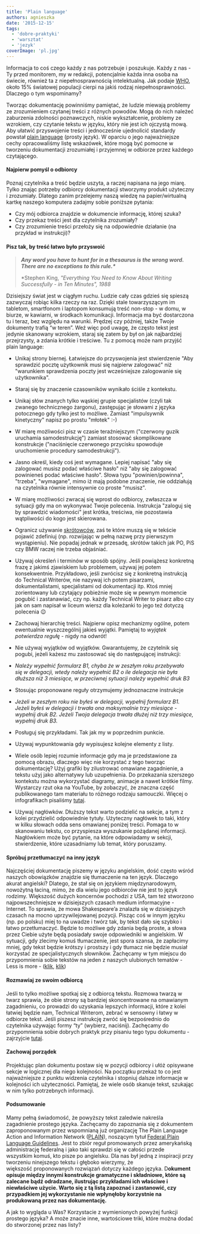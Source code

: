 ```yaml
---
title: 'Plain language'
authors: agnieszka
date: '2015-12-15'
tags:
  - 'dobre-praktyki'
  - 'warsztat'
  - 'jezyk'
coverImage: 'pl.jpg'
---
```


Informacja to coś czego każdy z nas potrzebuje i poszukuje. Każdy z nas - Ty
przed monitorem, my w redakcji, potencjalnie każda inna osoba na świecie,
również ta z niepełnosprawnością intelektualną. Jak podaje
[WHO](http://www.who.int/mediacentre/factsheets/fs352/en/ 'WHO Stats'), około
15% światowej populacji cierpi na jakiś rodzaj niepełnosprawności. Dlaczego o
tym wspominamy?

<!--truncate-->

Tworząc dokumentację powinniśmy pamiętać, że ludzie miewają problemy ze
zrozumieniem czytanej treści z różnych powodów. Mogą do nich należeć zaburzenia
zdolności poznawczych, niskie wykształcenie, problemy ze wzrokiem, czy czytanie
tekstu w języku, który nie jest ich ojczystą mową. Aby ułatwić przyswojenie
treści i jednocześnie ujednolicić standardy
powstał [plain language](http://www.plainlanguage.gov/whatisPL/index.cfm 'Plain Lang')
(prosty język). W oparciu o jego najważniejsze cechy opracowaliśmy listę
wskazówek, które mogą być pomocne w tworzeniu dokumentacji zrozumiałej i
przyjemnej w odbiorze przez każdego czytającego.

#### **Najpierw pomyśl o odbiorcy**

Poznaj czytelnika a treść będzie uszyta, a raczej napisana na jego miarę. Tylko
znając potrzeby odbiorcy dokumentacji stworzymy produkt użyteczny i zrozumiały.
Dlatego zanim przelejemy naszą wiedzę na papier/wirtualną kartkę naszego
komputera zadajmy sobie poniższe pytania:

- Czy mój odbiorca znajdzie w dokumencie informację, której szuka?
- Czy przekaz treści jest dla czytelnika zrozumiały?
- Czy zrozumienie treści przełoży się na odpowiednie działanie (na przykład w
  instrukcji)?

#### **Pisz tak, by treść łatwo było przyswoić**

> **_Any word you have to hunt for in a thesaurus is the wrong word. There are
> no exceptions to this rule.\*_**
>
> \*Stephen King, _"Everything You Need to Know About Writing Successfully - in
> Ten Minutes", 1988_

Dzisiejszy świat jest w ciągłym ruchu. Ludzie cały czas gdzieś się spieszą
zazwyczaj robiąc kilka rzeczy na raz. Dzięki stale towarzyszącym im tabletom,
smartfonom i laptopom konsumują treść non-stop - w domu, w biurze, w kawiarni, w
środkach komunikacji. Informacja ma być dostarczona tu i teraz, bez względu na
warunki. Prędzej czy później, także Twoje dokumenty trafią “w teren”. Weź więc
pod uwagę, że często tekst jest jedynie skanowany wzrokiem, staraj się zatem by
był on jak najbardziej przejrzysty, a zdania krótkie i treściwe. Tu z pomocą
może nam przyjść plain language:

- Unikaj strony biernej. Łatwiejsze do przyswojenia jest stwierdzenie "Aby
  sprawdzić pocztę użytkownik musi się najpierw zalogować" niż "warunkiem
  sprawdzenia poczty jest wcześniejsze zalogowanie się użytkownika".
- Staraj się by znaczenie czasowników wynikało ściśle z kontekstu.
- Unikaj słów znanych tylko wąskiej grupie specjalistów (czyli tak zwanego
  technicznego żargonu), zastępując je słowami z języka potocznego gdy tylko
  jest to możliwe. Zamiast "impulsywnik kinetyczny" napisz po prostu "młotek"
  :-)
- W miarę możliwości pisz w czasie teraźniejszym ("czerwony guzik uruchamia
  samodestrukcję") zamiast stosować skomplikowane konstrukcje ("naciśnięcie
  czerwonego przycisku spowoduje uruchomienie procedury samodestrukcji").
- Jasno określ, kiedy coś jest wymagane. Lepiej napisać "aby się zalogować
  musisz podać właściwe hasło" niż "aby się zalogować powinieneś podać właściwe
  hasło". Słowa typu "powinien/powinna", "trzeba", "wymagane", mimo iż mają
  podobne znaczenie, nie oddziałują na czytelnika równie intensywnie co proste
  "musisz".
- W miarę możliwości zwracaj się wprost do odbiorcy, zwłaszcza w sytuacji gdy ma
  on wykonywać Twoje polecenia. Instrukcja "zaloguj się by sprawdzić wiadomości"
  jest krótka, treściwa, nie pozostawia wątpliwości do kogo jest skierowana.
- Ogranicz używanie
  [skrótowców](https://pl.wikipedia.org/wiki/Skr%C3%B3towiec 'Skrótowce'), zaś
  te które muszą się w tekście pojawić zdefiniuj (np. rozwijając w pełną
  nazwę przy pierwszym wystąpieniu). Nie popadaj jednak w przesadę, skrótów
  takich jak PO, PiS czy BMW raczej nie trzeba objaśniać.
- Używaj określeń i terminów w sposób spójny. Jeśli powiążesz konkretną frazę z
  jakimś zjawiskiem lub problemem, używaj jej potem konsekwentnie. Przykładowo,
  jeśli zwrócisz się z konkretną instrukcją do Technical Writerów, nie nazywaj
  ich potem pisarzami, dokumentalistami, specjalistami od dokumentacji itp. Ktoś
  mniej zorientowany lub czytający pobieżnie może się w pewnym momencie pogubić
  i zastanawiać, czy np. każdy Technical Writer to pisarz albo czy jak on sam
  napisał w liceum wiersz dla koleżanki to jego też dotyczą polecenia 😉
- Zachowaj hierarchię treści. Najpierw opisz mechanizmy ogólne, potem
  ewentualnie wyszczególnij jakieś wyjątki. Pamiętaj to *wyjątek potwierdza
  regułę* - nigdy na odwrót!
- Nie używaj wyjątków od wyjątków. Gwarantujemy, że czytelnik się pogubi, jeżeli
  każesz mu zastosować się do następującej instrukcji:
- _Należy wypełnić formularz B1, chyba że w zeszłym roku przebywało się w
  delegacji, wtedy należy wypełnić B2 o ile delegacja nie była dłuższa niż 3
  miesiące, w przeciwnej sytuacji należy wypełnić druk B3_
- Stosując proponowane reguły otrzymujemy jednoznaczne instrukcje
- _Jeżeli w zeszłym roku nie byłeś w delegacji, wypełnij formularz B1. Jeżeli
  byłeś w delegacji i trwała ona maksymalnie trzy miesiące - wypełnij druk B2.
  Jeżeli Twoja delegacja trwała dłużej niż trzy miesiące, wypełnij druk B3._

- Posługuj się przykładami. Tak jak my w poprzednim punkcie.
- Używaj wypunktowania gdy wypisujesz kolejne elementy z listy.
- Wiele osób lepiej rozumie informacje gdy ma je przedstawione za pomocą obrazu,
  dlaczego więc nie korzystać z tego tworząc dokumentację? Użyj grafiki by
  zilustrować omawiane zagadnienie, a tekstu użyj jako alternatywy lub
  uzupełnienia. Do przekazania szerszego kontekstu można wykorzystać diagramy,
  animacje a nawet krótkie filmy. Wystarczy rzut oka na YouTube, by zobaczyć, że
  znaczna część publikowanego tam materiału to różnego rodzaju samouczki. Więcej
  o infografikach pisaliśmy
  [tutaj](http://techwriter.pl/infografiki/ 'Infografiki').
- Używaj nagłówków. Dłuższy tekst warto podzielić na sekcje, a tym z kolei
  przydzielić odpowiednie tytuły. Użyteczny nagłówek to taki, który w kilku
  słowach odda sens omawianej poniżej treści. Pomaga to w skanowaniu tekstu, co
  przyspiesza wyszukanie pożądanej informacji. Nagłówkiem może być pytanie, na
  które odpowiadamy w sekcji, stwierdzenie, które uzasadniamy lub temat, który
  poruszamy.

#### **Spróbuj przetłumaczyć na inny język**

Najczęściej dokumentację piszemy w języku angielskim, dość często wśród naszych
obowiązków znajdzie się tłumaczenie na ten język. Dlaczego akurat
angielski? Dlatego, że stał się on językiem międzynarodowym, nowożytną łaciną,
mimo, że dla wielu jego odbiorców nie jest to język rodzimy. Większość dużych
koncernów pochodzi z USA, tam też stworzono najpowszechniejsze w dzisiejszych
czasach medium informacyjne - Internet. To sprawia, że mowa Shakespeare’a
znalazła się w dzisiejszych czasach na mocno uprzywilejowanej pozycji. Pisząc
coś w innym języku (np. po polsku) miej to na uwadze i twórz tak, by tekst dało
się szybko i łatwo przetłumaczyć. Będzie to możliwe gdy zdania będą proste, a
słowa przez Ciebie użyte będą posiadały swoje odpowiedniki w angielskim. W
sytuacji, gdy zlecimy komuś tłumaczenie, jest spora szansa, że zapłacimy mniej,
gdy tekst będzie krótszy i prostszy i gdy tłumacz nie będzie musiał korzystać ze
specjalistycznych słowników. Zachęcamy w tym miejscu do przypomnienia sobie
tekstów na jeden z naszych ulubionych tematów - Less is more -
([klik](http://techwriter.pl/prostota-glupcze/ 'klik'),
[klik](http://techwriter.pl/less-is-more-strikes-again/ 'Less is more 2'))

#### **Rozmawiaj ze swoim odbiorcą**

Jeśli to tylko możliwe spotkaj się z odbiorcą tekstu. Rozmowa twarzą w twarz
sprawia, że obie strony są bardziej skoncentrowane na omawianym zagadnieniu, co
prowadzi do uzyskania lepszych informacji, które z kolei łatwiej będzie nam,
Technical Writerom, zebrać w sensowny i łatwy w odbiorze tekst. Jeśli piszesz
instrukcję zwróć się bezpośrednio do czytelnika używając formy “ty” (wybierz,
naciśnij). Zachęcamy do przypomnienia sobie dobrych praktyk przy pisaniu tego
typu dokumentu - zajrzyjcie
[tutaj](http://techwriter.pl/jak-pisac-dobre-instrukcje/ 'Instrukcje').

#### **Zachowaj porządek**

Projektując plan dokumentu postaw się w pozycji odbiorcy i ułóż opisywane sekcje
w logicznej dla niego kolejności. Na początku przekaż to co jest najważniejsze z
punktu widzenia czytelnika i stopniuj dalsze informacje w kolejności ich
użyteczności. Pamiętaj, że wiele osób skanuje tekst, szukając w nim tylko
potrzebnych informacji.

#### **Podsumowanie**

Mamy pełną świadomość, że powyższy tekst zaledwie nakreśla zagadnienie prostego
języka. Zachęcamy do zapoznania się z dokumentem zaproponowanym przez wspomnianą
już organizację The Plain Language Action and Information Network
([PLAIN](http://www.plainlanguage.gov/ 'PLAIN')), noszącym
tytuł [Federal Plain Language Guidelines](http://www.plainlanguage.gov/howto/guidelines/FederalPLGuidelines/FederalPLGuidelines.pdf 'Federal PL Guidline').
Jest to zbiór reguł promowanych przez amerykańską administrację federalną i jako
taki sprawdzi się w całości przede wszystkim komuś, kto pisze po angielsku. Dla
nas był jedną z inspiracji przy tworzeniu ninejszego tekstu i głęboko wierzymy,
że większość proponowanych rozwiązań dotyczy każdego języka. D**okument opisuje
między innymi konstrukcje gramatyczne i składniowe, które są zalecane bądź
odradzane, ilustrując przykładami ich właściwe i niewłaściwe użycie. Warto się z
tą listą zapoznać i zastanowić, czy przypadkiem jej wykorzystanie nie wpłynęłoby
korzystnie na produkowaną przez nas dokumentację.**

A jak to wygląda u Was? Korzystacie z wymienionych powyżej funkcji prostego
języka? A może znacie inne, wartościowe triki, które można dodać do stworzonej
przez nas listy?
